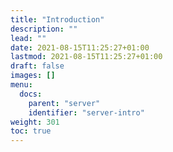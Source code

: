 ```yaml
---
title: "Introduction"
description: ""
lead: ""
date: 2021-08-15T11:25:27+01:00
lastmod: 2021-08-15T11:25:27+01:00
draft: false
images: []
menu: 
  docs:
    parent: "server"
    identifier: "server-intro"
weight: 301
toc: true
---
```


